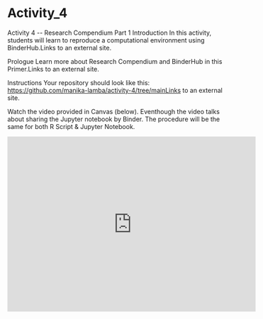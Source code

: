 # Activity_4
Activity 4 -- Research Compendium Part 1
Introduction
In this activity, students will learn to reproduce a computational environment using BinderHub.Links to an external site.

Prologue
Learn more about Research Compendium and BinderHub in this Primer.Links to an external site.

Instructions
Your repository should look like this: https://github.com/manika-lamba/activity-4/tree/mainLinks to an external site.

Watch the video provided in Canvas (below). Eventhough the video talks about sharing the Jupyter notebook by Binder. The procedure will be the same for both R Script & Jupyter Notebook.

<iframe src="https://www.kaltura.com//p/1459281/embedPlaykitJs/uiconf_id/55091662?iframeembed=true&entry_id=1_lonreik9" style="width: 560px;height: 395px" allowfullscreen webkitallowfullscreen mozAllowFullScreen frameborder="0" allow="accelerometer *; autoplay *; encrypted-media *; gyroscope *; picture-in-picture *"/>


Step 1: Make a new R script OR Jupyter notebook containing any sample code. You can use your older R scripts or Jupter notebooks from other courses OR you can also use the file that you made for AE#3 this week! [1 Point]

Step 2:  Create all the essential files needed for BinderHub to run. See #2 & #3 hereLinks to an external site.. [5 Point]

For R script you need:

install.RLinks to an external site.
Links to an external site.runtime.txtLinks to an external site.
Links to an external site..github/worlflowsLinks to an external site. folder
LICENSELinks to an external site.
Links to an external site.README.mdLinks to an external site.
Links to an external site.your R ScriptLinks to an external site.
For Jupyter Notebook you need:

requirements.txtLinks to an external site.
your notebook.ipynbLinks to an external site. file
LICENSELinks to an external site.
README.mdLinks to an external site.
.github/worlflowsLinks to an external site. folder
Your README.md should be complete and thorough such as https://github.com/textmining-infopros/chapter6/blob/master/README.md

Step 3: Create the BinderHub link. [3 Point]

To make the R Binder link for your repository, copy this line and add your username & repo name: [![Binder](http://mybinder.org/badge_logo.svg)](http://mybinder.org/v2/gh/your_username/your_reponame/main?urlpath=rstudio)

To make the Jupyter Binder link for your repository copy this line and add your username & repo name: [![Binder](http://mybinder.org/badge_logo.svg)](http://mybinder.org/v2/gh/your_username/your_reponame/main?filepath=filename.ipynb)

Submission [1 Point]
share your GitHub Repo link for this activity
share your BinderHub link for this activity 
